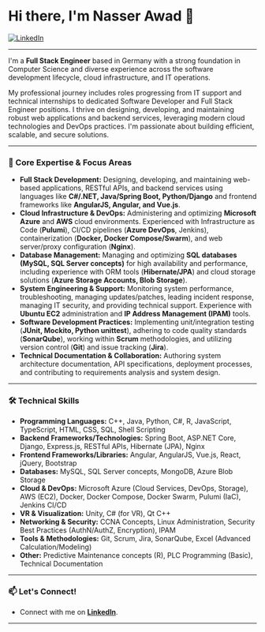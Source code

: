 # Hi there, I'm Nasser Awad 👋

<a href="https://www.linkedin.com/in/nasser-awad-0a08b9143/"><img src="https://img.shields.io/badge/LinkedIn-0077B5?style=for-the-badge&logo=linkedin&logoColor=white" alt="LinkedIn"/></a>

---

I'm a **Full Stack Engineer** based in Germany with a strong foundation in Computer Science and diverse experience across the software development lifecycle, cloud infrastructure, and IT operations.

My professional journey includes roles progressing from IT support and technical internships to dedicated Software Developer and Full Stack Engineer positions. I thrive on designing, developing, and maintaining robust web applications and backend services, leveraging modern cloud technologies and DevOps practices. I'm passionate about building efficient, scalable, and secure solutions.

---

### 🚀 Core Expertise & Focus Areas

*   **Full Stack Development:** Designing, developing, and maintaining web-based applications, RESTful APIs, and backend services using languages like **C#/.NET, Java/Spring Boot, Python/Django** and frontend frameworks like **AngularJS, Angular, and Vue.js**.
*   **Cloud Infrastructure & DevOps:** Administering and optimizing **Microsoft Azure** and **AWS** cloud environments. Experienced with Infrastructure as Code (**Pulumi**), CI/CD pipelines (**Azure DevOps**, Jenkins), containerization (**Docker, Docker Compose/Swarm**), and web server/proxy configuration (**Nginx**).
*   **Database Management:** Managing and optimizing **SQL databases (MySQL, SQL Server concepts)** for high availability and performance, including experience with ORM tools (**Hibernate/JPA**) and cloud storage solutions (**Azure Storage Accounts, Blob Storage**).
*   **System Engineering & Support:** Monitoring system performance, troubleshooting, managing updates/patches, leading incident response, managing IT security, and providing technical support. Experience with **Ubuntu EC2** administration and **IP Address Management (IPAM)** tools.
*   **Software Development Practices:** Implementing unit/integration testing (**JUnit, Mockito, Python unittest**), adhering to code quality standards (**SonarQube**), working within **Scrum** methodologies, and utilizing version control (**Git**) and issue tracking (**Jira**).
*   **Technical Documentation & Collaboration:** Authoring system architecture documentation, API specifications, deployment processes, and contributing to requirements analysis and system design.

---

### 🛠️ Technical Skills

*   **Programming Languages:** C++, Java, Python, C#, R, JavaScript, TypeScript, HTML, CSS, SQL, Shell Scripting
*   **Backend Frameworks/Technologies:** Spring Boot, ASP.NET Core, Django, Express.js, RESTful APIs, Hibernate (JPA), Nginx
*   **Frontend Frameworks/Libraries:** Angular, AngularJS, Vue.js, React, jQuery, Bootstrap
*   **Databases:** MySQL, SQL Server concepts, MongoDB, Azure Blob Storage
*   **Cloud & DevOps:** Microsoft Azure (Cloud Services, DevOps, Storage), AWS (EC2), Docker, Docker Compose, Docker Swarm, Pulumi (IaC), Jenkins CI/CD
*   **VR & Visualization:** Unity, C# (for VR), Qt C++
*   **Networking & Security:** CCNA Concepts, Linux Administration, Security Best Practices (AuthN/AuthZ, Encryption), IPAM
*   **Tools & Methodologies:** Git, Scrum, Jira, SonarQube, Excel (Advanced Calculation/Modeling)
*   **Other:** Predictive Maintenance concepts (R), PLC Programming (Basic), Technical Documentation

---

### 📫 Let's Connect!

*   Connect with me on [**LinkedIn**](https://www.linkedin.com/in/nasser-awad-0a08b9143/).

---

<!-- Optional: Add GitHub Stats (Replace YOUR_GITHUB_USERNAME with your actual GitHub username) -->
<!--
[![Nasser's GitHub stats](https://github-readme-stats.vercel.app/api?username=YOUR_GITHUB_USERNAME&show_icons=true&theme=radical)](https://github.com/anuraghazra/github-readme-stats)
[![Top Langs](https://github-readme-stats.vercel.app/api/top-langs/?username=YOUR_GITHUB_USERNAME&layout=compact&theme=radical)](https://github.com/anuraghazra/github-readme-stats)
-->
